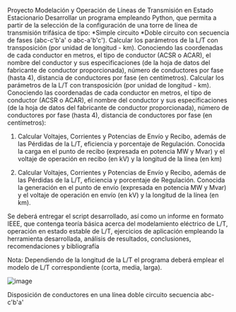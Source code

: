 Proyecto Modelación y Operación de Líneas de Transmisión en Estado Estacionario
Desarrollar un programa empleando Python, que permita a partir de la selección de la configuración de una torre de línea de transmisión trifásica de tipo: 
*Simple circuito
*Doble circuito con secuencia de fases (abc-c'b'a' o abc-a'b'c').
Calcular los parámetros de la L/T con transposición (por unidad de longitud - km). Conociendo
las coordenadas de cada conductor en metros, el tipo de conductor (ACSR o ACAR), el nombre 
del conductor y sus especificaciones (de la hoja de datos del fabricante de conductor 
proporcionada), número de conductores por fase (hasta 4), distancia de conductores por fase 
(en centímetros).
Calcular los parámetros de la L/T con transposición (por unidad de longitud - km). Conociendo
las coordenadas de cada conductor en metros, el tipo de conductor (ACSR o ACAR), el nombre 
del conductor y sus especificaciones (de la hoja de datos del fabricante de conductor 
proporcionada), número de conductores por fase (hasta 4), distancia de conductores por fase 
(en centímetros):

1. Calcular Voltajes, Corrientes y Potencias de Envío y Recibo, además de las Pérdidas de 
la L/T, eficiencia y porcentaje de Regulación. Conocida la carga en el punto de recibo 
(expresada en potencia MW y Mvar) y el voltaje de operación en recibo (en kV) y la 
longitud de la línea (en km)

3. Calcular Voltajes, Corrientes y Potencias de Envío y Recibo, además de las Pérdidas de 
la L/T, eficiencia y porcentaje de Regulación. Conocida la generación en el punto de 
envío (expresada en potencia MW y Mvar) y el voltaje de operación en envío (en kV) y 
la longitud de la línea (en km).

Se deberá entregar el script desarrollado, así como un informe en formato IEEE, que contenga 
teoría básica acerca del modelamiento eléctrico de L/T, operación en estado estable de L/T, 
ejercicios de aplicación empleando la herramienta desarrollada, análisis de resultados, 
conclusiones, recomendaciones y bibliografía

Nota: Dependiendo de la longitud de la L/T el programa deberá emplear el modelo de L/T 
correspondiente (corta, media, larga).


![image](https://github.com/KevsAndres/LINEAS_TRANSMISION_SEP/assets/144057823/7633b530-41b3-46e3-89d3-9da3fe3e321c)

Disposición de conductores en una línea doble circuito secuencia abc-c'b'a'
